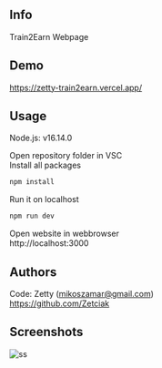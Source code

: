 ## Info
Train2Earn Webpage

## Demo
https://zetty-train2earn.vercel.app/

## Usage
Node.js: v16.14.0

Open repository folder in VSC <br/>
Install all packages
```sh
npm install
```

Run it on localhost
```sh
npm run dev
```

Open website in webbrowser <br/>
http://localhost:3000

## Authors

Code: Zetty (mikoszamar@gmail.com)<br/>
https://github.com/Zetciak

## Screenshots

![ss](https://i.imgur.com/Zgn9x1S.jpg)
